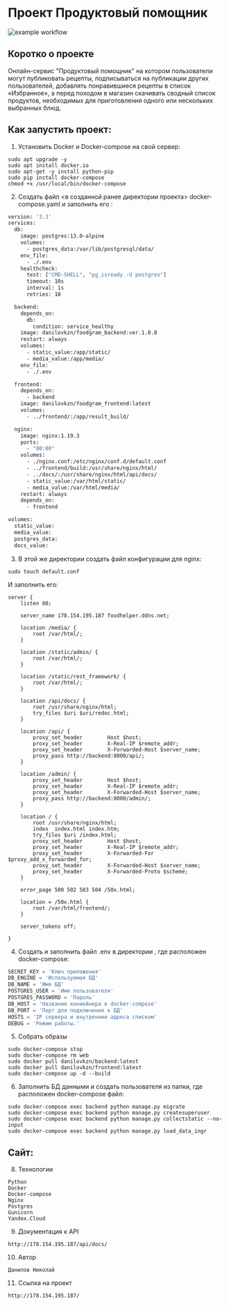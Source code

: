 # Проект **Продуктовый помощник**

![example workflow](https://github.com/DanilovKZN/foodgram-project-react/actions/workflows/foodgram_workflow.yml/badge.svg)

## Коротко о проекте

Онлайн-сервис "Продуктовый помощник" на котором пользователи могут публиковать рецепты, подписываться на публикации других пользователей, добавлять понравившиеся рецепты в список «Избранное», а перед походом в магазин скачивать сводный список продуктов, необходимых для приготовления одного или нескольких выбранных блюд.


## Как запустить проект:

1. Установить Docker и Docker-compose на свой сервер:
```Shell
sudo apt upgrade -y
sudo apt install docker.io
sudo apt-get -y install python-pip
sudo pip install docker-compose
chmod +x /usr/local/bin/docker-compose
```

2. Создать файл <в созданной ранее директории проекта> docker-compose.yaml и заполнить его :
```Dockerfile
version: '3.3'
services:
  db:
    image: postgres:13.0-alpine
    volumes:
      - postgres_data:/var/lib/postgresql/data/
    env_file:
      - ./.env
    healthcheck:
      test: ["CMD-SHELL", "pg_isready -U postgres"]
      timeout: 10s
      interval: 1s
      retries: 10

  backend:
    depends_on:
      db:
        condition: service_healthy
    image: danilovkzn/foodgram_backend:ver.1.0.8
    restart: always
    volumes:
      - static_value:/app/static/
      - media_value:/app/media/
    env_file:
      - ./.env

  frontend:
    depends_on:
      - backend
    image: danilovkzn/foodgram_frontend:latest
    volumes:
      - ../frontend/:/app/result_build/

  nginx:
    image: nginx:1.19.3
    ports:
      - "80:80"
    volumes:
      - ./nginx.conf:/etc/nginx/conf.d/default.conf
      - ../frontend/build:/usr/share/nginx/html/
      - ../docs/:/usr/share/nginx/html/api/docs/
      - static_value:/var/html/static/
      - media_value:/var/html/media/
    restart: always  
    depends_on:
      - frontend

volumes: 
  static_value:
  media_value:
  postgres_data:
  docs_value:


```

3.  В этой же директории создать файл конфигурации для nginx:

```Shell
sudo touch default.conf
```
И заполнить его:
```Nginx
server {
    listen 80;

    server_name 178.154.195.187 foodhelper.ddns.net;

    location /media/ {
        root /var/html/;
    }

    location /static/admin/ {
        root /var/html/;
    }

    location /static/rest_framework/ {
        root /var/html/;
    }

    location /api/docs/ {
        root /usr/share/nginx/html;
        try_files $uri $uri/redoc.html;
    }

    location /api/ {
        proxy_set_header        Host $host;
        proxy_set_header        X-Real-IP $remote_addr;
        proxy_set_header        X-Forwarded-Host $server_name;
        proxy_pass http://backend:8000/api/;
    }

    location /admin/ {
        proxy_set_header        Host $host;
        proxy_set_header        X-Real-IP $remote_addr;
        proxy_set_header        X-Forwarded-Host $server_name;
        proxy_pass http://backend:8000/admin/;
    }

    location / {
        root /usr/share/nginx/html;
        index  index.html index.htm;
        try_files $uri /index.html;
        proxy_set_header        Host $host;
        proxy_set_header        X-Real-IP $remote_addr;
        proxy_set_header        X-Forwarded-For $proxy_add_x_forwarded_for;
        proxy_set_header        X-Forwarded-Host $server_name;
        proxy_set_header        X-Forwarded-Proto $scheme;
    }

    error_page 500 502 503 504 /50x.html;

    location = /50x.html {
        root /var/html/frontend/;
    }

    server_tokens off;

}

```

4.  Создать и заполнить файл .env в директории , где расположен docker-compose:
```Python
SECRET_KEY = 'Ключ приложения'
DB_ENGINE = 'Используемая БД'
DB_NAME = 'Имя БД'
POSTGRES_USER = 'Имя пользователя'
POSTGRES_PASSWORD = 'Пароль'
DB_HOST = 'Название кониейнера в docker-compose'
DB_PORT = 'Порт для подключения к БД'
HOSTS = 'IP сервера и внутренние адреса списком'
DEBUG = 'Режим работы.'
```

5. Собрать образы 
```Shell
sudo docker-compose stop
sudo docker-compose rm web
sudo docker pull danilovkzn/backend:latest
sudo docker pull danilovkzn/frontend:latest
sudo docker-compose up -d --build
```

6. Заполнить БД данными и создать пользователя из папки, где расположен docker-compose файл:

```Shell
sudo docker-compose exec backend python manage.py migrate
sudo docker-compose exec backend python manage.py createsuperuser
sudo docker-compose exec backend python manage.py collectstatic --no-input
sudo docker-compose exec backend python manage.py load_data_ingr
```

## Сайт:

8. Технологии
```
Python
Docker
Docker-compose
Nginx
Postgres
Gunicorn
Yandex.Cloud
```

9. Документация к API
```
http://178.154.195.187/api/docs/
```
10. Автор
```
Данилов Николай
``` 

11. Ссылка на проект
```
http://178.154.195.187/
```
